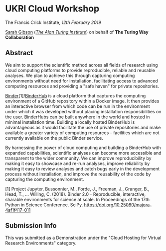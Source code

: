 # UKRI Cloud Workshop

The Francis Crick Institute, *12th February 2019*

[Sarah Gibson](https://www.turing.ac.uk/people/researchers/sarah-gibson) ([*The Alan Turing Institute*](https://www.turing.ac.uk)) on behalf of **The Turing Way Collaboration**

## Abstract

We aim to support the scientific method across all fields of research using cloud computing platforms to provide reproducible, reliable and reusable analyses.
We plan to achieve this through capturing computing environments without need for installation, facilitating access to advanced computing resources and providing a "safe haven" for private repositories.

[Binder](http://conference.scipy.org/proceedings/scipy2018/pdfs/project_jupyter.pdf)[1]/[BinderHub](https://binderhub.readthedocs.io/en/latest/index.html) is a cloud platform that captures the computing environment of a GitHub repository within a Docker image.
It then provides an interactive browser from which code can be run in the environment under which it was developed without placing installation responsibilities on the user. BinderHubs can be built anywhere in the world and hosted in minimal installation time.
Building a locally hosted BinderHub is advantageous as it would facilitate the use of private repositories and make available a greater variety of computing resources - facilities which are not currently available on the public Binder service.

By harnessing the power of cloud computing and building a BinderHub with expanded capabilities, scientific analyses can become more accessible and transparent to the wider community.
We can improve reproducibility by making it easy to showcase and re-run analyses, improve reliability by making it easy to review analyses and catch bugs early in the development process without installation, and improve the reusability of the code by capturing the computing environment.

[1] Project Jupyter, Bussonnier, M., Forde, J., Freeman, J., Granger, B., Head, T., … Willing, C. (2018). Binder 2.0 - Reproducible, interactive, sharable environments for science at scale. In Proceedings of the 17th Python in Science Conference. SciPy. https://doi.org/10.25080/majora-4af1f417-011

## Submission Info

This was submitted as a Demonstration under the "Cloud Hosting for Virtual Research Environments" category.
